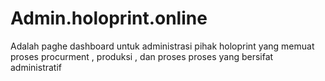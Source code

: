 # Admin.holoprint.online

Adalah paghe dashboard untuk administrasi pihak holoprint yang memuat proses procurment , produksi , dan proses proses yang bersifat administratif 
